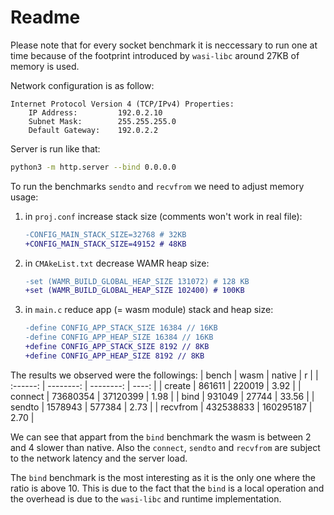 # Readme

Please note that for every socket benchmark it is neccessary to run one at time because of the footprint introduced by `wasi-libc` around 27KB of memory is used.

Network configuration is as follow:
```
Internet Protocol Version 4 (TCP/IPv4) Properties:
    IP Address:         192.0.2.10
    Subnet Mask:        255.255.255.0
    Default Gateway:    192.0.2.2
```

Server is run like that:
```bash
python3 -m http.server --bind 0.0.0.0
```

To run the benchmarks `sendto` and `recvfrom` we need to adjust memory usage:

1. in `proj.conf` increase stack size (comments won't work in real file):
    ```diff
    -CONFIG_MAIN_STACK_SIZE=32768 # 32KB
    +CONFIG_MAIN_STACK_SIZE=49152 # 48KB
    ```
2. in `CMAkeList.txt` decrease WAMR heap size:
    ```diff
    -set (WAMR_BUILD_GLOBAL_HEAP_SIZE 131072) # 128 KB
    +set (WAMR_BUILD_GLOBAL_HEAP_SIZE 102400) # 100KB
    ```
3. in `main.c` reduce app (= wasm module) stack and heap size:
    ```diff
    -define CONFIG_APP_STACK_SIZE 16384 // 16KB
    -define CONFIG_APP_HEAP_SIZE 16384 // 16KB
    +define CONFIG_APP_STACK_SIZE 8192 // 8KB
    +define CONFIG_APP_HEAP_SIZE 8192 // 8KB 
    ```

The results we observed were the followings:
| bench | wasm | native | r  |
| :------: | --------: | --------: | ----: |
| create   | 861611    | 220019    | 3.92  |
| connect  | 73680354  | 37120399  | 1.98  |
| bind     | 931049    | 27744     | 33.56 |
| sendto   | 1578943   | 577384    | 2.73  |
| recvfrom | 432538833 | 160295187 | 2.70  |

We can see that appart from the `bind` benchmark the wasm is between 2 and 4 slower than native. Also the `connect`, `sendto` and `recvfrom` are subject to the network latency and the server load.

The `bind` benchmark is the most interesting as it is the only one where the ratio is above 10. This is due to the fact that the `bind` is a local operation and the overhead is due to the `wasi-libc` and runtime implementation.